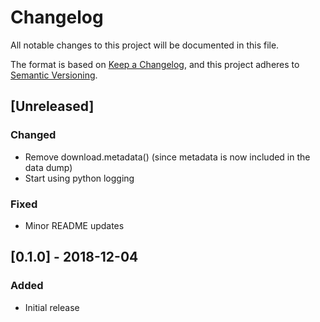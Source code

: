 # Changelog
All notable changes to this project will be documented in this file.

The format is based on [Keep a Changelog](https://keepachangelog.com/en/1.0.0/),
and this project adheres to [Semantic Versioning](https://semver.org/spec/v2.0.0.html).

## [Unreleased]

### Changed
- Remove download.metadata() (since metadata is now included in the data dump)
- Start using python logging

### Fixed
- Minor README updates

## [0.1.0] - 2018-12-04

### Added
- Initial release
